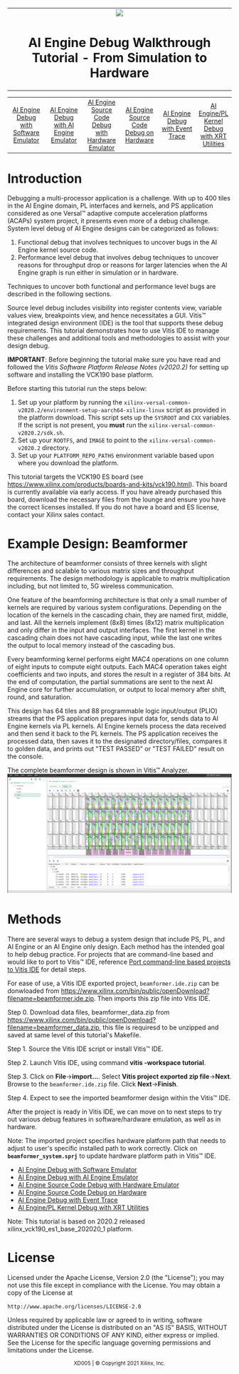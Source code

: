 <table>
 <tr>
   <td align="center"><img src="https://www.xilinx.com/content/dam/xilinx/imgs/press/media-kits/corporate/xilinx-logo.png" width="30%"/><h1>AI Engine Debug Walkthrough Tutorial - From Simulation to Hardware</h1>
   </td>
 </tr>
 </table>


<table style="width:100%">
    <tr>
    <td width="17%" align="center"><a href="Debug1_se.md">AI Engine Debug with Software Emulator</a></td>
    <td width="17%" align="center"><a href="Debug2_ai.md">AI Engine Debug with AI Engine Emulator</a></td>
    <td width="17%" align="center"><a href="Debug2_he.md">AI Engine Source Code Debug with Hardware Emulator</a></td>
    <td width="17%" align="center"><a href="Debug3_hw.md">AI Engine Source Code Debug on Hardware</a></td>
    <td width="17%" align="center"><a href="Debug4_et.md">AI Engine Debug with Event Trace</a></td>
    <td width="17%" align="center"><a href="Debug5_bc.md">AI Engine/PL Kernel Debug with XRT Utilities</a></td>
  </tr>
</table>

# Introduction
Debugging a multi-processor application is a challenge. With up to 400 tiles in the AI Engine domain, PL interfaces and kernels, and PS application considered as one Versal™ adaptive compute acceleration platforms (ACAPs) system project, it presents even more of a debug challenge. System level debug of AI Engine designs can be categorized as follows:
1.	Functional debug that involves techniques to uncover bugs in the AI Engine kernel source code.
2.	Performance level debug  that involves debug techniques to uncover reasons for throughput drop or reasons for larger latencies when the AI Engine graph is run either in simulation or in hardware.

Techniques to uncover both functional and performance level bugs are described in the following sections.  

Source level debug includes visibility into register contents view, variable values view, breakpoints view, and hence necessitates a GUI. Vitis™ integrated design environment (IDE) is the tool that supports these debug requirements. This tutorial demonstrates how to use Vitis IDE to manage these challenges and additional tools and methodologies to assist with your design debug.

**IMPORTANT**: Before beginning the tutorial make sure you have read and followed the *Vitis Software Platform Release Notes (v2020.2)* for setting up software and installing the VCK190 base platform.

Before starting this tutorial run the steps below:

1. Set up your platform by running the `xilinx-versal-common-v2020.2/environment-setup-aarch64-xilinx-linux` script as provided in the platform download. This script sets up the `SYSROOT` and `CXX` variables. If the script is not present, you **must** run the `xilinx-versal-common-v2020.2/sdk.sh`.
2. Set up your `ROOTFS`, and `IMAGE` to point to the `xilinx-versal-common-v2020.2` directory.
3. Set up your `PLATFORM_REPO_PATHS` environment variable based upon where you download the platform.

This tutorial targets the VCK190 ES board (see https://www.xilinx.com/products/boards-and-kits/vck190.html). This board is currently available via early access. If you have already purchased this board, download the necessary files from the lounge and ensure you have the correct licenses installed. If you do not have a board and ES license, contact your Xilinx sales contact.


# Example Design: Beamformer
The architecture of beamformer consists of three kernels with slight differences and scalable to various matrix sizes and throughput requirements. The design methodology is applicable to matrix multiplication including, but not limited to, 5G wireless communication.

One feature of the beamforming architecture is that only a small number of kernels are required by various system configurations.  Depending on the location of the kernels in the cascading chain, they are named first, middle, and last. All the kernels implement (8x8) times (8x12) matrix multiplication and only differ in the input and output interfaces.
The first kernel in the cascading chain does not have cascading input, while the last one writes the output to local memory instead of the cascading bus.

Every beamforming kernel performs eight MAC4 operations on one column of eight inputs to compute eight outputs. Each MAC4 operation takes eight coefficients and two inputs, and stores the result in a register of 384 bits.
At the end of computation, the partial summations are sent to the next AI Engine core for further accumulation, or output to local memory after shift, round, and saturation.

This design has 64 tiles and 88 programmable logic input/output (PLIO) streams that the PS application prepares input data for, sends  data to AI Engine kernels via PL kernels. AI Engine kernels process the data received and then send it back to the PL kernels. The PS application receives the processed data, then saves it to the designated directory/files, compares it to golden data, and prints out "TEST PASSED" or "TEST FAILED" result on the console.

The complete beamformer design is shown in Vitis™ Analyzer.
![VA_beamformer.png"](./images/VA_beamformer.png)

# Methods

There are several ways to debug a system design that include PS, PL, and AI Engine or an AI Engine only design. Each method has the intended goal to help debug practice. For projects that are command-line based and would like to port to Vitis™ IDE, reference [Port command-line based projects to Vitis IDE](./Debug0_po.md) for detail steps.

For ease of use, a Vitis IDE exported project, `beamformer.ide.zip` can be donwloaded from https://www.xilinx.com/bin/public/openDownload?filename=beamformer.ide.zip. Then imports this zip file into Vitis IDE.

Step 0. Download data files, beamformer_data.zip from https://www.xilinx.com/bin/public/openDownload?filename=beamformer_data.zip, this file is requiresd to be unzipped and saved at same level of this tutorial's Makefile.

Step 1. Source the Vitis IDE script or install Vitis™ IDE.

Step 2. Launch Vitis IDE, using command **vitis -workspace tutorial**.

Step 3. Click on **File**->**import...**. Select **Vitis project exported zip file**->**Next**. Browse to the `beamformer.ide.zip` file. Click **Next**->**Finish**.

Step 4. Expect to see the imported beamformer design within the Vitis™ IDE.

After the project is ready in Vitis IDE, we can move on to next steps to try out various debug features in software/hardware emulation, as well as in hardware.

Note: The imported project specifies hardware platform path that needs to adjust to user's specific installed path to work correctly. Click on **`beamformer_system.sprj`** to update hardware platform path in Vitis™ IDE.

* <a href="Debug1_se.md">AI Engine Debug with Software Emulator</a>
* <a href="Debug2_ai.md">AI Engine Debug with AI Engine Emulator</a>
* <a href="Debug2_he.md">AI Engine Source Code Debug with Hardware Emulator</a>
* <a href="Debug3_hw.md">AI Engine Source Code Debug on Hardware</a>
* <a href="Debug4_et.md">AI Engine Debug with Event Trace</a>
* <a href="Debug5_bc.md">AI Engine/PL Kernel Debug with XRT Utilities</a>

Note: This tutorial is based on 2020.2 released xilinx_vck190_es1_base_202020_1 platform.


# License

Licensed under the Apache License, Version 2.0 (the "License");
you may not use this file except in compliance with the License.
You may obtain a copy of the License at

    http://www.apache.org/licenses/LICENSE-2.0


Unless required by applicable law or agreed to in writing, software
distributed under the License is distributed on an "AS IS" BASIS,
WITHOUT WARRANTIES OR CONDITIONS OF ANY KIND, either express or implied.
See the License for the specific language governing permissions and
limitations under the License.

<p align="center"><sup>XD005 | &copy; Copyright 2021 Xilinx, Inc.</sup></p>

